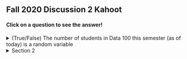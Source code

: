 ## Fall 2020 Discussion 2 Kahoot

#### Click on a question to see the answer!

<details>
  <summary>(True/False) The number of students in Data 100 this semester (as of today) is a random variable</summary>
  
  <br />
  **False**. The number of students in Data 100 is a fixed number. It does not depend on any chance event.
</details>

<details>
  <summary>Section 2</summary>
  
  ## Heading
  1. A numbered
  2. list
     * With some
     * Sub bullets
</details>